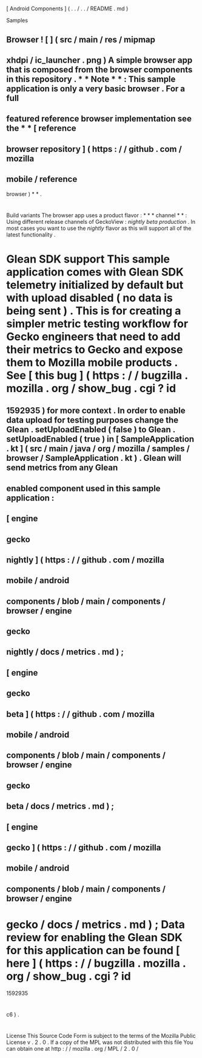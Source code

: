 #
[
Android
Components
]
(
.
.
/
.
.
/
README
.
md
)
>
Samples
>
Browser
!
[
]
(
src
/
main
/
res
/
mipmap
-
xhdpi
/
ic_launcher
.
png
)
A
simple
browser
app
that
is
composed
from
the
browser
components
in
this
repository
.
*
*
Note
*
*
:
This
sample
application
is
only
a
very
basic
browser
.
For
a
full
-
featured
reference
browser
implementation
see
the
*
*
[
reference
-
browser
repository
]
(
https
:
/
/
github
.
com
/
mozilla
-
mobile
/
reference
-
browser
)
*
*
.
#
#
Build
variants
The
browser
app
uses
a
product
flavor
:
*
*
*
channel
*
*
:
Using
different
release
channels
of
GeckoView
:
_nightly_
_beta_
_production_
.
In
most
cases
you
want
to
use
the
_nightly_
flavor
as
this
will
support
all
of
the
latest
functionality
.
#
#
Glean
SDK
support
This
sample
application
comes
with
Glean
SDK
telemetry
initialized
by
default
but
with
upload
disabled
(
no
data
is
being
sent
)
.
This
is
for
creating
a
simpler
metric
testing
workflow
for
Gecko
engineers
that
need
to
add
their
metrics
to
Gecko
and
expose
them
to
Mozilla
mobile
products
.
See
[
this
bug
]
(
https
:
/
/
bugzilla
.
mozilla
.
org
/
show_bug
.
cgi
?
id
=
1592935
)
for
more
context
.
In
order
to
enable
data
upload
for
testing
purposes
change
the
Glean
.
setUploadEnabled
(
false
)
to
Glean
.
setUploadEnabled
(
true
)
in
[
SampleApplication
.
kt
]
(
src
/
main
/
java
/
org
/
mozilla
/
samples
/
browser
/
SampleApplication
.
kt
)
.
Glean
will
send
metrics
from
any
Glean
-
enabled
component
used
in
this
sample
application
:
-
[
engine
-
gecko
-
nightly
]
(
https
:
/
/
github
.
com
/
mozilla
-
mobile
/
android
-
components
/
blob
/
main
/
components
/
browser
/
engine
-
gecko
-
nightly
/
docs
/
metrics
.
md
)
;
-
[
engine
-
gecko
-
beta
]
(
https
:
/
/
github
.
com
/
mozilla
-
mobile
/
android
-
components
/
blob
/
main
/
components
/
browser
/
engine
-
gecko
-
beta
/
docs
/
metrics
.
md
)
;
-
[
engine
-
gecko
]
(
https
:
/
/
github
.
com
/
mozilla
-
mobile
/
android
-
components
/
blob
/
main
/
components
/
browser
/
engine
-
gecko
/
docs
/
metrics
.
md
)
;
Data
review
for
enabling
the
Glean
SDK
for
this
application
can
be
found
[
here
]
(
https
:
/
/
bugzilla
.
mozilla
.
org
/
show_bug
.
cgi
?
id
=
1592935
#
c6
)
.
#
#
License
This
Source
Code
Form
is
subject
to
the
terms
of
the
Mozilla
Public
License
v
.
2
.
0
.
If
a
copy
of
the
MPL
was
not
distributed
with
this
file
You
can
obtain
one
at
http
:
/
/
mozilla
.
org
/
MPL
/
2
.
0
/
